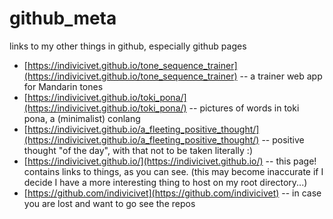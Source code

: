 # github_meta
 links to my other things in github, especially github pages

- [https://indivicivet.github.io/tone_sequence_trainer](https://indivicivet.github.io/tone_sequence_trainer) -- a trainer web app for Mandarin tones
- [https://indivicivet.github.io/toki_pona/](https://indivicivet.github.io/toki_pona/) -- pictures of words in toki pona, a (minimalist) conlang
- [https://indivicivet.github.io/a_fleeting_positive_thought/](https://indivicivet.github.io/a_fleeting_positive_thought/) -- positive thought "of the day", with that not to be taken literally :)
- [https://indivicivet.github.io/](https://indivicivet.github.io/) -- this page! contains links to things, as you can see. (this may become inaccurate if I decide I have a more interesting thing to host on my root directory...)
- [https://github.com/indivicivet](https://github.com/indivicivet) -- in case you are lost and want to go see the repos
